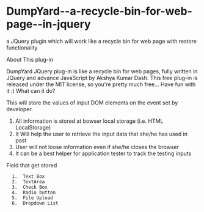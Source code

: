DumpYard--a-recycle-bin-for-web-page--in-jquery
===============================================

a JQuery plugin which will work like a recycle bin for web page with restore functionality 


About This plug-in


DumpYard JQuery plug-in is like a recycle bin for web pages, fully written in JQuery and advance JavaScript by Akshya Kumar Dash. This free plug-in is released under the MIT license, so you're pretty much free... Have fun with it :)
What can it do?

This will store the values of input DOM elements on the event set by developer.

  1.  All information is stored at bowser local storage (i.e. HTML LocalStorage)
  2.  It Will help the user to retrieve the input data that she/he has used in past
  3.  User will not loose information even if she/he closes the browser
  4.  It can be a best helper for application tester to track the testing inputs
  


Field that get stored

      1.  Text Box
      2.  TextArea
      3.  Check Box
      4.  Radio button
      5.  File Upload
      6.  Dropdown List


